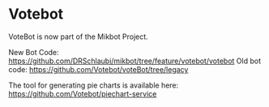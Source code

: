 # Votebot

VoteBot is now part of the Mikbot Project.

New Bot Code: https://github.com/DRSchlaubi/mikbot/tree/feature/votebot/votebot
Old bot code: https://github.com/Votebot/voteBot/tree/legacy

The tool for generating pie charts is available here: https://github.com/Votebot/piechart-service